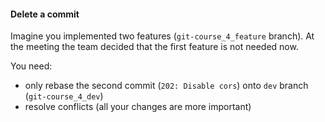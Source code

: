 #### Delete a commit

Imagine you implemented two features (`git-course_4_feature` branch).
At the meeting the team decided that the first feature is not needed now.

You need:
- only rebase the second commit (`202: Disable cors`) onto `dev` branch (`git-course_4_dev`)
- resolve conflicts (all your changes are more important)
